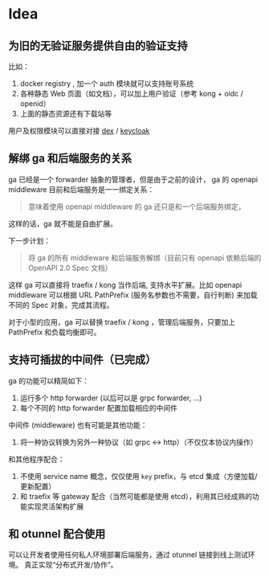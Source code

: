 # Idea


## 为旧的无验证服务提供自由的验证支持

比如：
1. docker registry , 加一个 auth 模块就可以支持账号系统
2. 各种静态 Web 页面（如文档），可以加上用户验证（参考 kong + oidc / openid）
3. 上面的静态资源还有下载站等

用户及权限模块可以直接对接 [dex](https://github.com/dexidp/dex) / [keycloak](https://www.keycloak.org/)


## 解绑 ga 和后端服务的关系

ga 已经是一个 forwarder 抽象的管理者，但是由于之前的设计，
ga 的 openapi middleware 目前和后端服务是一一绑定关系：

> 意味着使用 openapi middleware 的 ga 还只是和一个后端服务绑定，

这样的话，ga 就不能是自由扩展。

下一步计划：

> 将 ga 的所有 middleware 和后端服务解绑（目前只有 openapi 依赖后端的
OpenAPI 2.0 Spec 文档）

这样 ga 可以直接将 traefix / kong 当作后端, 支持水平扩展。比如 openapi middleware
可以根据 URL PathPrefix (服务名参数也不需要，自行判断) 来加载不同的 Spec 对象，完成其流程。

对于小型的应用，ga 可以替换 traefix / kong ，管理后端服务，只要加上 PathPrefix 和负载均衡即可。

## 支持可插拔的中间件（已完成）

ga 的功能可以精简如下：
1. 运行多个 http forwarder (以后可以是 grpc forwarder, ...)
2. 每个不同的 http forwarder 配置加载相应的中间件

中间件 (middleware) 也有可能是其他功能：
1. 将一种协议转换为另外一种协议（如 grpc <-> http）（不仅仅本协议内操作）

和其他程序配合：
1. 不使用 service name 概念，仅仅使用 `key` prefix，与 etcd 集成（方便加载/更新配置）
2. 和 traefix 等 gateway 配合（当然可能都是使用 etcd），利用其已经成熟的功能实现灵活架构扩展


## 和 otunnel 配合使用

可以让开发者使用任何私人环境部署后端服务，通过 otunnel 链接到线上测试环境。
真正实现“分布式开发/协作”。
